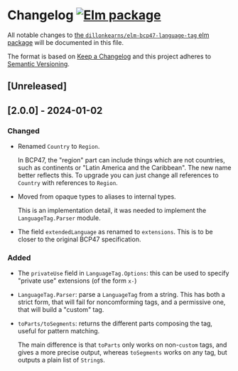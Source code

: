 # Changelog [![Elm package](https://img.shields.io/elm-package/v/dillonkearns/elm-bcp47-language-tag.svg)](https://package.elm-lang.org/packages/dillonkearns/elm-bcp47-language-tag/latest/)

All notable changes to
[the `dillonkearns/elm-bcp47-language-tag` elm package](http://package.elm-lang.org/packages/dillonkearns/elm-bcp47-language-tag/latest)
will be documented in this file.

The format is based on [Keep a Changelog](http://keepachangelog.com/en/1.0.0/)
and this project adheres to
[Semantic Versioning](http://semver.org/spec/v2.0.0.html).

## [Unreleased]

## [2.0.0] - 2024-01-02

### Changed

- Renamed `Country` to `Region`.

  In BCP47, the "region" part can include things which are not countries, such as continents or "Latin America and the Caribbean". The new name better reflects this. To upgrade you can just change all references to `Country` with references to `Region`.

- Moved from opaque types to aliases to internal types.

  This is an implementation detail, it was needed to implement the `LanguageTag.Parser` module.

- The field `extendedLanguage` as renamed to `extensions`. This is to be closer to the original BCP47 specification.

### Added

- The `privateUse` field in `LanguageTag.Options`: this can be used to specify "private use" extensions (of the form `x-`)
- `LanguageTag.Parser`: parse a `LanguageTag` from a string. This has both a strict form, that will fail for noncomforming tags, and a permissive one, that will build a "custom" tag.
- `toParts/toSegments`: returns the different parts composing the tag, useful for pattern matching.

  The main difference is that `toParts` only works on non-`custom` tags, and gives a more precise output, whereas `toSegments` works on any tag, but outputs a plain list of `String`s.
